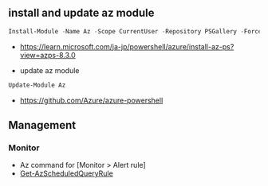 ## install and update az module
```ps1
Install-Module -Name Az -Scope CurrentUser -Repository PSGallery -Force
```
- https://learn.microsoft.com/ja-jp/powershell/azure/install-az-ps?view=azps-8.3.0


- update az module
```ps1
Update-Module Az
```
- https://github.com/Azure/azure-powershell

## Management

### Monitor
- Az command for [Monitor > Alert rule]
- [Get-AzScheduledQueryRule](https://learn.microsoft.com/en-us/powershell/module/az.monitor/get-azscheduledqueryrule?view=azps-8.3.0)
